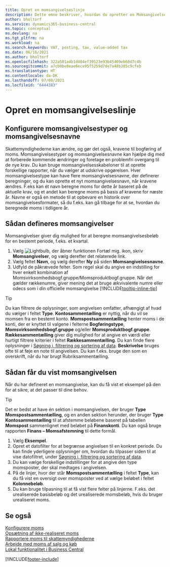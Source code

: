 ```yaml
---
title: Opret en momsangivelseslinje
description: Dette emne beskriver, hvordan du opretter en Momsangivelsestype og Momsangivelsesnavne for at overholde ændrede skattemyndigheders krav.
author: bholtorf
ms.service: dynamics365-business-central
ms.topic: conceptual
ms.devlang: na
ms.tgt_pltfrm: na
ms.workload: na
ms.search.keywords: VAT, posting, tax, value-added tax
ms.date: 06/16/2021
ms.author: bholtorf
ms.openlocfilehash: 322a501a4b1d404ef39523e93b45409eb60d7c4b
ms.sourcegitcommit: a7cb0be8eae6ece95f5259d7de7a48b385c9cfeb
ms.translationtype: HT
ms.contentlocale: da-DK
ms.lasthandoff: 07/08/2021
ms.locfileid: "6444383"
---
```

# <a name="set-up-a-vat-statement"></a>Opret en momsangivelseslinje

## <a name="setting-up-vat-statement-templates-and-vat-statement-names"></a>Konfigurere momsangivelsestyper og momsangivelsesnavne
Skattemyndighederne kan ændre, og gør det også, kravene til bogføring af moms. Momsangivelsestyper og momsangivelsesnavne kan hjælpe dig med at forberede kommende ændringer og foretage en problemfri overgang til de nye krav. Du kan bruge momsangivelsesskabeloner til at oprette forskellige rapporter, når du vælger at udskrive opgørelsen. Hver momsangivelsestype kan have flere momsangivelsesnavne, der definerer beregninger, og du kan oprette et nyt momsangivelsesnavn, når kravene ændres. F.eks kan ét navn beregne moms for dette år baseret på de aktuelle krav, og et andet kan beregne moms på basis af kravene for næste år. Navne er også en metode til at opbevare en historik over momsangivelsesformater, så du f.eks. kan gå tilbage for at se, hvordan du beregnede moms i tidligere år.

## <a name="to-define-a-vat-statements"></a>Sådan defineres momsangivelser
Momsangivelser giver dig mulighed for at beregne momsangivelsesbeløb for en bestemt periode, f.eks. et kvartal.

1. Vælg ![Lightbulb, der åbner funktionen Fortæl mig.](media/ui-search/search_small.png "Fortæl mig, hvad du vil foretage dig") ikon, skriv **Momsangivelser**, og vælg derefter det relaterede link.  
2. Vælg feltet **Navn**, og vælg derefter **Ny** på siden **Momsangivelsesnavne**.
3. Udfyld de påkrævede felter. Som regel skal du angive en indstilling for hver enkelt kombination af Momsvirksomhedsbogf.gruppe/Momsproduktbogf.gruppe. Når det gælder rækkenumre, giver mening det at bruge ækvivalente numre eller odecs som i din officielle momsangivelse [!INCLUDE[tooltip-inline-tip](includes/tooltip-inline-tip_md.md)] 


> [!Tip]
> Du kan filtrere de oplysninger, som angivelsen omfatter, afhængigt af hvad du vælger i feltet **Type**. **Kontosammentælling** er nyttig, når du vil se momsen fra en bestemt konto.
**Momspostsammentælling** henter moms i de konti, der er knyttet til valgene i felterne **Bogføringstype**, **Momsvirksomhedsbogf.gruppe** og/eller **Momsproduktbogf.gruppe**. **Rækkesammentælling** giver dig mulighed for at angive en værdi eller hurtigt filtrere kriterier i feltet **Rækkesammentælling**. Du kan finde flere oplysninger i [Søgning i, filtrering og sortering af data](ui-enter-criteria-filters.md). **Beskrivelse** bruges ofte til at føje en note til angivelsen. Du kan f.eks. bruge den som en overskrift, når du har brugt Rubriksammentælling.

## <a name="to-preview-the-vat-statement"></a>Sådan får du vist momsangivelsen
Når du har defineret en momsangivelse, kan du få vist et eksempel på den for at sikre, at det passer til dine behov.
> [!Tip]
> Det er bedst at have én sektion i momsangivelsen, der bruger **Type** **Momspostsammentælling**, og en anden sektion herunder, der bruger **Type** **Kontosammentælling** til at afstemme beløbene baseret på tabellen **Momspost** sammenlignet med beløbet på **Finanskonti**. Du kan også bruge rapporten **Finans – Momsafstemning** til dette formål.

1. Vælg **Eksempel**.
2. Opret et datofilter for at begrænse angivelsen til en konkret periode. Du kan finde yderligere oplysninger om, hvordan du tilpasser siden til at vise datofiltret, under [Søgning i, filtrering og sortering af data](ui-enter-criteria-filters.md).
3. Du kan vælge forskellige indstillinger for at angive den type momsposter, der skal medtages i angivelsen.
4. På de linjer, hvor der står **Momspostsammentælling** i feltet **Type**, kan du få vist en oversigt over momsposter ved at vælge beløbet i feltet **Kolonnebeløb**.
5. Du kan bruge tilpasning til at få vist flere felter på linjerne. F.eks. det urealiserede basisbeløb og det urealiserede momsbeløb, hvis du bruger urealiseret moms.

## <a name="see-also"></a>Se også  
[Konfigurere moms](finance-setup-vat.md)  
[Opsætning af ikke-realiseret moms](finance-setup-unrealized-vat.md)      
[Rapportere moms til skattemyndighederne](finance-how-report-vat.md)  
[Arbejde med moms af salg og køb](finance-work-with-vat.md)  
[Lokal funktionalitet i Business Central](about-localization.md)


[!INCLUDE[footer-include](includes/footer-banner.md)]